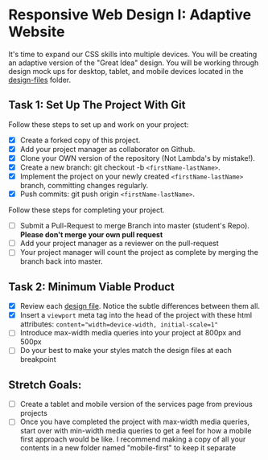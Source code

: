 # Responsive Web Design I: Adaptive Website

It's time to expand our CSS skills into multiple devices. You will be creating an adaptive version of the "Great Idea" design. You will be working through design mock ups for desktop, tablet, and mobile devices located in the [design-files](design-files) folder.

## Task 1: Set Up The Project With Git

Follow these steps to set up and work on your project:

- [x] Create a forked copy of this project.
- [x] Add your project manager as collaborator on Github.
- [x] Clone your OWN version of the repository (Not Lambda's by mistake!).
- [x] Create a new branch: git checkout -b `<firstName-lastName>`.
- [x] Implement the project on your newly created `<firstName-lastName>` branch, committing changes regularly.
- [x] Push commits: git push origin `<firstName-lastName>`.

Follow these steps for completing your project.

- [ ] Submit a Pull-Request to merge <firstName-lastName> Branch into master (student's Repo). **Please don't merge your own pull request**
- [ ] Add your project manager as a reviewer on the pull-request
- [ ] Your project manager will count the project as complete by merging the branch back into master.

## Task 2: Minimum Viable Product

- [x] Review each [design file](design-files). Notice the subtle differences between them all.
- [x] Insert a `viewport` meta tag into the head of the project with these html attributes: `content="width=device-width, initial-scale=1"`
- [ ] Introduce max-width media queries into your project at 800px and 500px
- [ ] Do your best to make your styles match the design files at each breakpoint

## Stretch Goals:

- [ ] Create a tablet and mobile version of the services page from previous projects
- [ ] Once you have completed the project with max-width media queries, start over with min-width media queries to get a feel for how a mobile first approach would be like. I recommend making a copy of all your contents in a new folder named "mobile-first" to keep it separate
